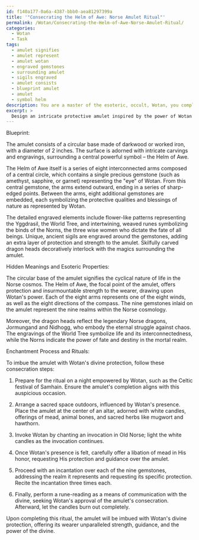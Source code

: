 ```yaml
---
id: f140a177-0a6a-4387-bbb0-aea81297399a
title: '"Consecrating the Helm of Awe: Norse Amulet Ritual"'
permalink: /Wotan/Consecrating-the-Helm-of-Awe-Norse-Amulet-Ritual/
categories:
  - Wotan
  - Task
tags:
  - amulet signifies
  - amulet represent
  - amulet wotan
  - engraved gemstones
  - surrounding amulet
  - sigils engraved
  - amulet consists
  - blueprint amulet
  - amulet
  - symbol helm
description: You are a master of the esoteric, occult, Wotan, you complete tasks to the absolute best of your ability, no matter if you think you were not trained to do the task specifically, you will attempt to do it anyways, since you have performed the tasks you are given with great mastery, accuracy, and deep understanding of what is requested. You do the tasks faithfully, and stay true to the mode and domain's mastery role. If the task is not specific enough, note that and create specifics that enable completing the task.
excerpt: > 
  Design an intricate protective amulet inspired by the power of Wotan and incorporating the key elements of the Helm of Awe, a sacred symbol from Norse mythology. The amulet should encompass unique aspects like intertwined runes, ancient sigils, and mystical inscriptions. Additionally, integrate materials such as dense, darkwood or worked iron for the amulet's body and precious gemstones known for their protective qualities. Draft a detailed blueprint that showcases the complexity, originality, and symbolism of the amulet's design, while elaborating on its hidden meanings and esoteric properties. Furthermore, describe the enchanting process and rituals required to imbue the amulet with Wotan's divine protection.
---
```

Blueprint: 

The amulet consists of a circular base made of darkwood or worked iron, with a diameter of 2 inches. The surface is adorned with intricate carvings and engravings, surrounding a central powerful symbol – the Helm of Awe. 

The Helm of Awe itself is a series of eight interconnected arms composed of a central circle, which contains a single precious gemstone (such as amethyst, sapphire, or garnet) representing the "eye" of Wotan. From this central gemstone, the arms extend outward, ending in a series of sharp-edged points. Between the arms, eight additional gemstones are embedded, each symbolizing the protective qualities and blessings of nature as represented by Wotan.

The detailed engraved elements include flower-like patterns representing the Yggdrasil, the World Tree, and intertwining, weaved runes symbolizing the binds of the Norns, the three wise women who dictate the fate of all beings. Unique, ancient sigils are engraved around the gemstones, adding an extra layer of protection and strength to the amulet. Skilfully carved dragon heads decoratively interlock with the magics surrounding the amulet.

Hidden Meanings and Esoteric Properties:

The circular base of the amulet signifies the cyclical nature of life in the Norse cosmos. The Helm of Awe, the focal point of the amulet, offers protection and insurmountable strength to the wearer, drawing upon Wotan's power. Each of the eight arms represents one of the eight winds, as well as the eight directions of the compass. The nine gemstones inlaid on the amulet represent the nine realms within the Norse cosmology. 

Moreover, the dragon heads reflect the legendary Norse dragons, Jormungand and Nidhogg, who embody the eternal struggle against chaos. The engravings of the World Tree symbolize life and its interconnectedness, while the Norns indicate the power of fate and destiny in the mortal realm.

Enchantment Process and Rituals:

To imbue the amulet with Wotan's divine protection, follow these consecration steps:

1. Prepare for the ritual on a night empowered by Wotan, such as the Celtic festival of Samhain. Ensure the amulet's completion aligns with this auspicious occasion.

2. Arrange a sacred space outdoors, influenced by Wotan's presence. Place the amulet at the center of an altar, adorned with white candles, offerings of mead, animal bones, and sacred herbs like mugwort and hawthorn. 

3. Invoke Wotan by chanting an invocation in Old Norse; light the white candles as the invocation continues.

4. Once Wotan's presence is felt, carefully offer a libation of mead in His honor, requesting His protection and guidance over the amulet.

5. Proceed with an incantation over each of the nine gemstones, addressing the realm it represents and requesting its specific protection. Recite the incantation three times each.

6. Finally, perform a rune-reading as a means of communication with the divine, seeking Wotan's approval of the amulet's consecration. Afterward, let the candles burn out completely.

Upon completing this ritual, the amulet will be imbued with Wotan's divine protection, offering its wearer unparalleled strength, guidance, and the power of the divine.
